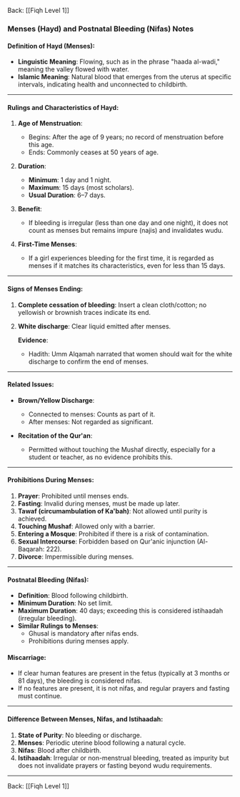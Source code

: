 Back: [[Fiqh Level 1]]
### Menses (Hayd) and Postnatal Bleeding (Nifas) Notes

#### Definition of Hayd (Menses):
- **Linguistic Meaning**: Flowing, such as in the phrase "haada al-wadi," meaning the valley flowed with water.
- **Islamic Meaning**: Natural blood that emerges from the uterus at specific intervals, indicating health and unconnected to childbirth.

---

#### Rulings and Characteristics of Hayd:
1. **Age of Menstruation**:
   - Begins: After the age of 9 years; no record of menstruation before this age.
   - Ends: Commonly ceases at 50 years of age.

2. **Duration**:
   - **Minimum**: 1 day and 1 night.
   - **Maximum**: 15 days (most scholars).
   - **Usual Duration**: 6–7 days.

3. **Benefit**:
   - If bleeding is irregular (less than one day and one night), it does not count as menses but remains impure (najis) and invalidates wudu.

4. **First-Time Menses**:
   - If a girl experiences bleeding for the first time, it is regarded as menses if it matches its characteristics, even for less than 15 days.

---

#### Signs of Menses Ending:
1. **Complete cessation of bleeding**: Insert a clean cloth/cotton; no yellowish or brownish traces indicate its end.
2. **White discharge**: Clear liquid emitted after menses.

   **Evidence**:
   - Hadith: Umm Alqamah narrated that women should wait for the white discharge to confirm the end of menses.

---

#### Related Issues:
- **Brown/Yellow Discharge**:
  - Connected to menses: Counts as part of it.
  - After menses: Not regarded as significant.

- **Recitation of the Qur'an**:
  - Permitted without touching the Mushaf directly, especially for a student or teacher, as no evidence prohibits this.

---

#### Prohibitions During Menses:
1. **Prayer**: Prohibited until menses ends.
2. **Fasting**: Invalid during menses, must be made up later.
3. **Tawaf (circumambulation of Ka'bah)**: Not allowed until purity is achieved.
4. **Touching Mushaf**: Allowed only with a barrier.
5. **Entering a Mosque**: Prohibited if there is a risk of contamination.
6. **Sexual Intercourse**: Forbidden based on Qur'anic injunction (Al-Baqarah: 222).
7. **Divorce**: Impermissible during menses.

---

#### Postnatal Bleeding (Nifas):
- **Definition**: Blood following childbirth.
- **Minimum Duration**: No set limit.
- **Maximum Duration**: 40 days; exceeding this is considered istihaadah (irregular bleeding).
- **Similar Rulings to Menses**:
  - Ghusal is mandatory after nifas ends.
  - Prohibitions during menses apply.

#### Miscarriage:
- If clear human features are present in the fetus (typically at 3 months or 81 days), the bleeding is considered nifas.
- If no features are present, it is not nifas, and regular prayers and fasting must continue.

---

#### Difference Between Menses, Nifas, and Istihaadah:
1. **State of Purity**: No bleeding or discharge.
2. **Menses**: Periodic uterine blood following a natural cycle.
3. **Nifas**: Blood after childbirth.
4. **Istihaadah**: Irregular or non-menstrual bleeding, treated as impurity but does not invalidate prayers or fasting beyond wudu requirements.


---
Back: [[Fiqh Level 1]]